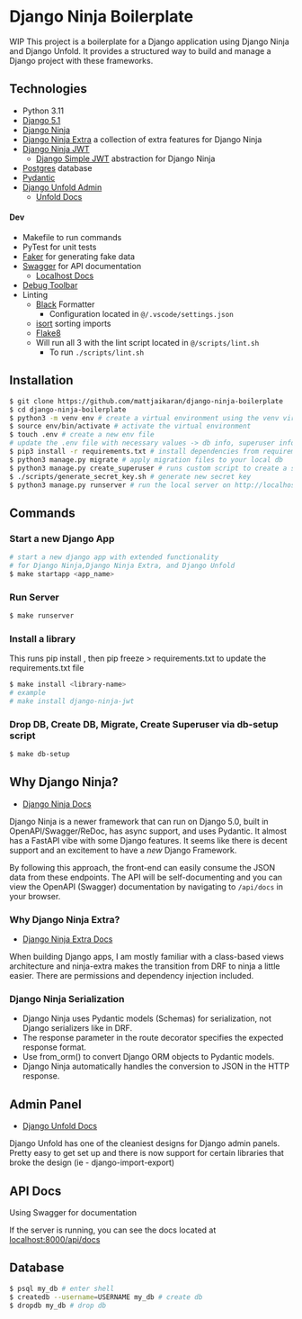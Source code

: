 # Django Ninja Boilerplate

WIP
This project is a boilerplate for a Django application using Django Ninja and Django Unfold. It provides a structured way to build and manage a Django project with these frameworks.

## Technologies
- Python 3.11
- [Django 5.1](https://docs.djangoproject.com/en/5.1/)
- [Django Ninja](https://django-ninja.dev/)
- [Django Ninja Extra](https://eadwincode.github.io/django-ninja-extra/) a collection of extra features for Django Ninja 
- [Django Ninja JWT](https://eadwincode.github.io/django-ninja-jwt/)
    - [Django Simple JWT](https://django-rest-framework-simplejwt.readthedocs.io/en/latest/) abstraction for Django Ninja
- [Postgres](https://www.postgresql.org/docs/) database
- [Pydantic](https://docs.pydantic.dev/latest/)
- [Django Unfold Admin](https://unfoldadmin.com/)
    - [Unfold Docs](https://github.com/unfoldadmin/django-unfold)


#### Dev
- Makefile to run commands
- PyTest for unit tests
- [Faker](https://faker.readthedocs.io/en/master/) for generating fake data
- [Swagger](https://swagger.io/) for API documentation
  - [Localhost Docs](http://localhost:8000/api/docs)
- [Debug Toolbar](https://django-debug-toolbar.readthedocs.io/en/latest)
- Linting
    - [Black](https://github.com/psf/black) Formatter
        - Configuration located in `@/.vscode/settings.json`
    - [isort](https://pycqa.github.io/isort/) sorting imports
    - [Flake8](https://flake8.pycqa.org/en/latest/)
    - Will run all 3 with the lint script located in `@/scripts/lint.sh`
        - To run `./scripts/lint.sh`

## Installation

```bash
$ git clone https://github.com/mattjaikaran/django-ninja-boilerplate
$ cd django-ninja-boilerplate
$ python3 -m venv env # create a virtual environment using the venv virtual environment
$ source env/bin/activate # activate the virtual environment
$ touch .env # create a new env file
# update the .env file with necessary values -> db info, superuser info
$ pip3 install -r requirements.txt # install dependencies from requirements.txt
$ python3 manage.py migrate # apply migration files to your local db
$ python3 manage.py create_superuser # runs custom script to create a superuser
$ ./scripts/generate_secret_key.sh # generate new secret key 
$ python3 manage.py runserver # run the local server on http://localhost:8000/admin
```


## Commands

### Start a new Django App
```bash
# start a new django app with extended functionality 
# for Django Ninja,Django Ninja Extra, and Django Unfold
$ make startapp <app_name> 
```

### Run Server
```bash
$ make runserver
```

### Install a library
This runs pip install <library-name> , then pip freeze > requirements.txt to update the requirements.txt file
```bash
$ make install <library-name>
# example
# make install django-ninja-jwt
```

### Drop DB, Create DB, Migrate, Create Superuser via db-setup script
```bash
$ make db-setup
```

## Why Django Ninja?
- [Django Ninja Docs](https://django-ninja.dev/)

Django Ninja is a newer framework that can run on Django 5.0, built in OpenAPI/Swagger/ReDoc, has async support, and uses Pydantic. It almost has a FastAPI vibe with some Django features. It seems like there is decent support and an excitement to have a *new* Django Framework.

By following this approach, the front-end can easily consume the JSON data from these endpoints. The API will be self-documenting and you can view the OpenAPI (Swagger) documentation by navigating to `/api/docs` in your browser.

### Why Django Ninja Extra?
- [Django Ninja Extra Docs](https://eadwincode.github.io/django-ninja-extra/)

When building Django apps, I am mostly familiar with a class-based views architecture and ninja-extra makes the transition from DRF to ninja a little easier. There are permissions and dependency injection included. 


### Django Ninja Serialization

- Django Ninja uses Pydantic models (Schemas) for serialization, not Django serializers like in DRF.
- The response parameter in the route decorator specifies the expected response format.
- Use from_orm() to convert Django ORM objects to Pydantic models.
- Django Ninja automatically handles the conversion to JSON in the HTTP response.

## Admin Panel
- [Django Unfold Docs](https://github.com/unfoldadmin/django-unfold)

Django Unfold has one of the cleaniest designs for Django admin panels. Pretty easy to get set up and there is now support for certain libraries that broke the design (ie - django-import-export)


## API Docs

Using Swagger for documentation

If the server is running, you can see the docs located at [localhost:8000/api/docs](http://localhost:8000/api/docs)


## Database

```bash
$ psql my_db # enter shell
$ createdb --username=USERNAME my_db # create db
$ dropdb my_db # drop db
```